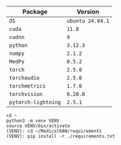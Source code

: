 | Package                | Version          |
|------------------------|------------------|
| `OS`                   | `ubuntu 24.04.1` |
| `cuda`                 | `11.8`           |
| `cudnn`                | `9`              |
| `python`               | `3.12.3`         |
| `numpy`                | `2.1.2`          |
| `MedPy`                | `0.5.2`          |
| `torch`                | `2.5.0`          |
| `torchaudio`           | `2.5.0`          |
| `torchmetrics`         | `1.7.0`          |
| `torchvision`          | `0.20.0`         |
| `pytorch-lightning`    | `2.5.1`          |

```
cd ~
python3 -m venv VENV
source VENV/bin/activate
(VENV): cd ~/MedicalKAN/requirements
(VENV): pip install -r ./requirements.txt
```
